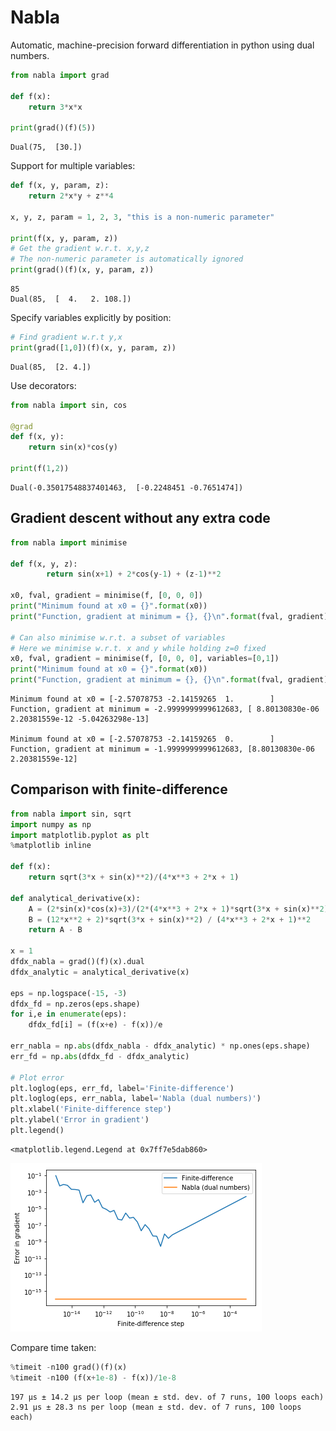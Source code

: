 
# Nabla

Automatic, machine-precision forward differentiation in python using dual numbers.


```python
from nabla import grad

def f(x):
    return 3*x*x

print(grad()(f)(5))
```

    Dual(75,  [30.])


Support for multiple variables:


```python
def f(x, y, param, z):
    return 2*x*y + z**4

x, y, z, param = 1, 2, 3, "this is a non-numeric parameter"

print(f(x, y, param, z))
# Get the gradient w.r.t. x,y,z
# The non-numeric parameter is automatically ignored
print(grad()(f)(x, y, param, z))
```

    85
    Dual(85,  [  4.   2. 108.])


Specify variables explicitly by position:


```python
# Find gradient w.r.t y,x
print(grad([1,0])(f)(x, y, param, z))
```

    Dual(85,  [2. 4.])


Use decorators:


```python
from nabla import sin, cos

@grad
def f(x, y):
    return sin(x)*cos(y)

print(f(1,2))
```

    Dual(-0.35017548837401463,  [-0.2248451 -0.7651474])


## Gradient descent without any extra code


```python
from nabla import minimise

def f(x, y, z):
        return sin(x+1) + 2*cos(y-1) + (z-1)**2

x0, fval, gradient = minimise(f, [0, 0, 0])
print("Minimum found at x0 = {}".format(x0))
print("Function, gradient at minimum = {}, {}\n".format(fval, gradient))

# Can also minimise w.r.t. a subset of variables
# Here we minimise w.r.t. x and y while holding z=0 fixed
x0, fval, gradient = minimise(f, [0, 0, 0], variables=[0,1])
print("Minimum found at x0 = {}".format(x0))
print("Function, gradient at minimum = {}, {}\n".format(fval, gradient))
```

    Minimum found at x0 = [-2.57078753 -2.14159265  1.        ]
    Function, gradient at minimum = -2.9999999999612683, [ 8.80130830e-06  2.20381559e-12 -5.04263298e-13]
    
    Minimum found at x0 = [-2.57078753 -2.14159265  0.        ]
    Function, gradient at minimum = -1.9999999999612683, [8.80130830e-06 2.20381559e-12]
    


## Comparison with finite-difference


```python
from nabla import sin, sqrt
import numpy as np
import matplotlib.pyplot as plt
%matplotlib inline

def f(x):
    return sqrt(3*x + sin(x)**2)/(4*x**3 + 2*x + 1)

def analytical_derivative(x):
    A = (2*sin(x)*cos(x)+3)/(2*(4*x**3 + 2*x + 1)*sqrt(3*x + sin(x)**2))
    B = (12*x**2 + 2)*sqrt(3*x + sin(x)**2) / (4*x**3 + 2*x + 1)**2
    return A - B

x = 1
dfdx_nabla = grad()(f)(x).dual
dfdx_analytic = analytical_derivative(x)

eps = np.logspace(-15, -3)
dfdx_fd = np.zeros(eps.shape)
for i,e in enumerate(eps):
    dfdx_fd[i] = (f(x+e) - f(x))/e

err_nabla = np.abs(dfdx_nabla - dfdx_analytic) * np.ones(eps.shape)
err_fd = np.abs(dfdx_fd - dfdx_analytic)
    
# Plot error
plt.loglog(eps, err_fd, label='Finite-difference')
plt.loglog(eps, err_nabla, label='Nabla (dual numbers)')
plt.xlabel('Finite-difference step')
plt.ylabel('Error in gradient')
plt.legend()
```




    <matplotlib.legend.Legend at 0x7ff7e5dab860>




![png](README_files/README_11_1.png)


Compare time taken:


```python
%timeit -n100 grad()(f)(x)
%timeit -n100 (f(x+1e-8) - f(x))/1e-8
```

    197 µs ± 14.2 µs per loop (mean ± std. dev. of 7 runs, 100 loops each)
    2.91 µs ± 28.3 ns per loop (mean ± std. dev. of 7 runs, 100 loops each)

